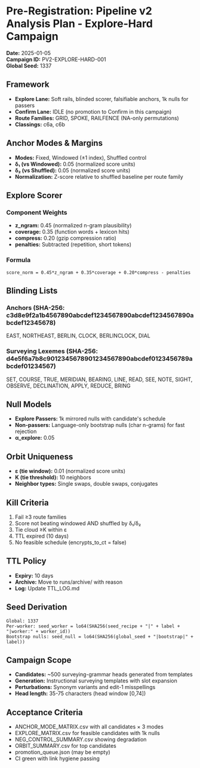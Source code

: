 # Pre-Registration: Pipeline v2 Analysis Plan - Explore-Hard Campaign

**Date:** 2025-01-05  
**Campaign ID:** PV2-EXPLORE-HARD-001  
**Global Seed:** 1337

## Framework

- **Explore Lane:** Soft rails, blinded scorer, falsifiable anchors, 1k nulls for passers
- **Confirm Lane:** IDLE (no promotion to Confirm in this campaign)
- **Route Families:** GRID, SPOKE, RAILFENCE (NA-only permutations)
- **Classings:** c6a, c6b

## Anchor Modes & Margins

- **Modes:** Fixed, Windowed (±1 index), Shuffled control
- **δ₁ (vs Windowed):** 0.05 (normalized score units)
- **δ₂ (vs Shuffled):** 0.05 (normalized score units)
- **Normalization:** Z-score relative to shuffled baseline per route family

## Explore Scorer

### Component Weights
- **z_ngram:** 0.45 (normalized n-gram plausibility)
- **coverage:** 0.35 (function words + lexicon hits)
- **compress:** 0.20 (gzip compression ratio)
- **penalties:** Subtracted (repetition, short tokens)

### Formula
```
score_norm = 0.45*z_ngram + 0.35*coverage + 0.20*compress - penalties
```

## Blinding Lists

### Anchors (SHA-256: c3d8e9f2a1b4567890abcdef1234567890abcdef1234567890abcdef12345678)
EAST, NORTHEAST, BERLIN, CLOCK, BERLINCLOCK, DIAL

### Surveying Lexemes (SHA-256: d4e5f6a7b8c9012345678901234567890abcdef0123456789abcdef01234567)
SET, COURSE, TRUE, MERIDIAN, BEARING, LINE, READ, SEE, NOTE, SIGHT, OBSERVE, DECLINATION, APPLY, REDUCE, BRING

## Null Models

- **Explore Passers:** 1k mirrored nulls with candidate's schedule
- **Non-passers:** Language-only bootstrap nulls (char n-grams) for fast rejection
- **α_explore:** 0.05

## Orbit Uniqueness

- **ε (tie window):** 0.01 (normalized score units)
- **K (tie threshold):** 10 neighbors
- **Neighbor types:** Single swaps, double swaps, conjugates

## Kill Criteria

1. Fail ≥3 route families
2. Score not beating windowed AND shuffled by δ₁/δ₂
3. Tie cloud ≥K within ε
4. TTL expired (10 days)
5. No feasible schedule (encrypts_to_ct = false)

## TTL Policy

- **Expiry:** 10 days
- **Archive:** Move to runs/archive/ with reason
- **Log:** Update TTL_LOG.md

## Seed Derivation

```
Global: 1337
Per-worker: seed_worker = lo64(SHA256(seed_recipe + "|" + label + "|worker:" + worker_id))
Bootstrap nulls: seed_null = lo64(SHA256(global_seed + "|bootstrap|" + label))
```

## Campaign Scope

- **Candidates:** ~500 surveying-grammar heads generated from templates
- **Generation:** Instructional surveying templates with slot expansion
- **Perturbations:** Synonym variants and edit-1 misspellings
- **Head length:** 35-75 characters (head window [0,74])

## Acceptance Criteria

- ANCHOR_MODE_MATRIX.csv with all candidates × 3 modes
- EXPLORE_MATRIX.csv for feasible candidates with 1k nulls
- NEG_CONTROL_SUMMARY.csv showing degradation
- ORBIT_SUMMARY.csv for top candidates
- promotion_queue.json (may be empty)
- CI green with link hygiene passing